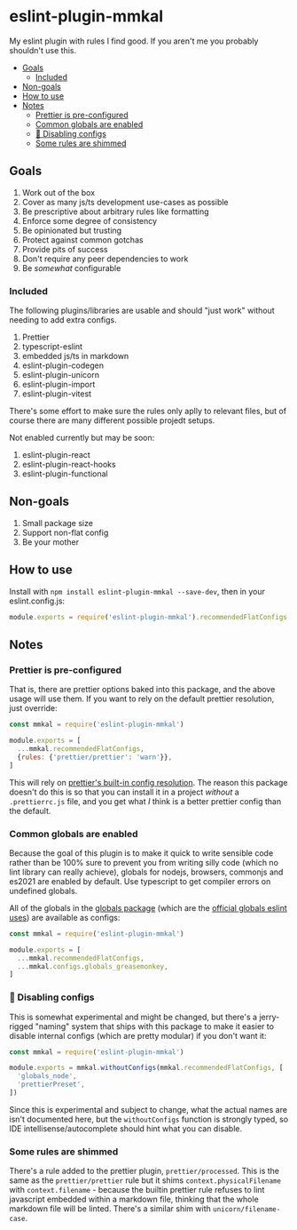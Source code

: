 # eslint-plugin-mmkal

My eslint plugin with rules I find good. If you aren't me you probably shouldn't use this.

<!-- codegen:start {preset: markdownTOC} -->
- [Goals](#goals)
   - [Included](#included)
- [Non-goals](#non-goals)
- [How to use](#how-to-use)
- [Notes](#notes)
   - [Prettier is pre-configured](#prettier-is-pre-configured)
   - [Common globals are enabled](#common-globals-are-enabled)
   - [🧪 Disabling configs](#-disabling-configs)
   - [Some rules are shimmed](#some-rules-are-shimmed)
<!-- codegen:end -->

## Goals

1. Work out of the box
1. Cover as many js/ts development use-cases as possible
1. Be prescriptive about arbitrary rules like formatting
1. Enforce some degree of consistency
1. Be opinionated but trusting
1. Protect against common gotchas
1. Provide pits of success
1. Don't require any peer dependencies to work
1. Be _somewhat_ configurable

### Included

The following plugins/libraries are usable and should "just work" without needing to add extra configs.

1. Prettier
1. typescript-eslint
1. embedded js/ts in markdown
1. eslint-plugin-codegen
1. eslint-plugin-unicorn
1. eslint-plugin-import
1. eslint-plugin-vitest

There's some effort to make sure the rules only aplly to relevant files, but of course there are many different possible projedt setups. 

Not enabled currently but may be soon:

1. eslint-plugin-react
1. eslint-plugin-react-hooks
1. eslint-plugin-functional

## Non-goals

1. Small package size
1. Support non-flat config
1. Be your mother

## How to use

Install with `npm install eslint-plugin-mmkal --save-dev`, then in your eslint.config.js:

```js
module.exports = require('eslint-plugin-mmkal').recommendedFlatConfigs
```

## Notes

### Prettier is pre-configured

That is, there are prettier options baked into this package, and the above usage will use them. If you want to rely on the default prettier resolution, just override:

```js
const mmkal = require('eslint-plugin-mmkal')

module.exports = [
  ...mmkal.recommendedFlatConfigs,
  {rules: {'prettier/prettier': 'warn'}},
]
```

This will rely on [prettier's built-in config resolution](https://prettier.io/docs/en/configuration.html#sharing-configurations). The reason this package doesn't do this is so that you can install it in a project *without* a `.prettierrc.js` file, and you get what *I* think is a better prettier config than the default.

### Common globals are enabled

Because the goal of this plugin is to make it quick to write sensible code rather than be 100% sure to prevent you from writing silly code (which no lint library can really achieve), globals for nodejs, browsers, commonjs and es2021 are enabled by default. Use typescript to get compiler errors on undefined globals.

All of the globals in the [globals package](https://npmjs.com/package/globals) (which are the [official globals eslint uses](https://eslint.org/blog/2022/08/new-config-system-part-2/#goodbye-environments%2C-hello-globals)) are available as configs:

```js
const mmkal = require('eslint-plugin-mmkal')

module.exports = [
  ...mmkal.recommendedFlatConfigs,
  ...mmkal.configs.globals_greasemonkey,
]
```

### 🧪 Disabling configs

This is somewhat experimental and might be changed, but there's a jerry-rigged "naming" system that ships with this package to make it easier to disable internal configs (which are pretty modular) if you don't want it:

```js
const mmkal = require('eslint-plugin-mmkal')

module.exports = mmkal.withoutConfigs(mmkal.recommendedFlatConfigs, [
  'globals_node',
  'prettierPreset',
])
```

Since this is experimental and subject to change, what the actual names are isn't documented here, but the `withoutConfigs` function is strongly typed, so IDE intellisense/autocomplete should hint what you can disable.

### Some rules are shimmed

There's a rule added to the prettier plugin, `prettier/processed`. This is the same as the `prettier/prettier` rule but it shims `context.physicalFilename` with `context.filename` - because the builtin prettier rule refuses to lint javascript embedded within a markdown file, thinking that the whole markdown file will be linted. There's a similar shim with `unicorn/filename-case`.
